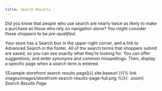 ```yaml
---
title: Search Results
---
```


Did you know that people who use search are nearly twice as likely to make a purchase as those who rely on navigation alone? You might consider these shoppers to be _pre-qualified_.

Your store has a Search box in the upper-right corner, and a link to Advanced Search in the footer. All of the search terms that shoppers submit are saved, so you can see exactly what they’re looking for. You can offer suggestions, and enter synonyms and common misspellings. Then, display a specific page when a search term is entered.

![Example storefront search results page]({{ site.baseurl }}{% link images/images/storefront-search-results-page-full.png %}){: .zoom}
_Search Results Page_

